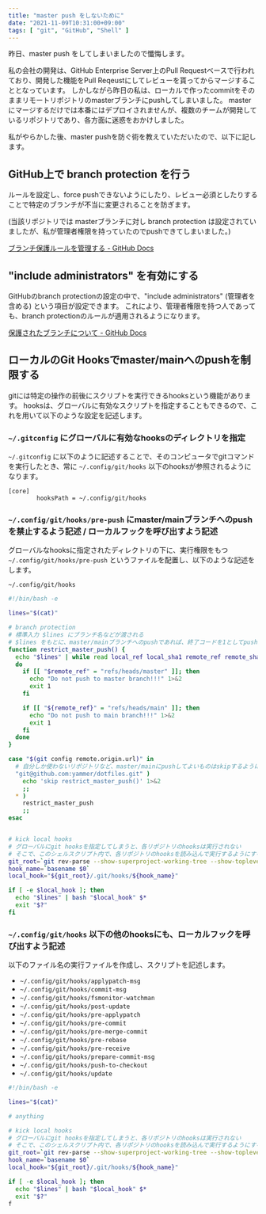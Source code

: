 ```yaml
---
title: "master push をしないために"
date: "2021-11-09T10:31:00+09:00"
tags: [ "git", "GitHub", "Shell" ]
---
```


昨日、master push をしてしまいましたので懺悔します。

私の会社の開発は、GitHub Enterprise Server上のPull Requestベースで行われており、開発した機能をPull Reqeustにしてレビューを貰ってからマージすることとなっています。
しかしながら昨日の私は、ローカルで作ったcommitをそのままリモートリポジトリのmasterブランチにpushしてしまいました。
masterにマージするだけでは本番にはデプロイされませんが、複数のチームが開発しているリポジトリであり、各方面に迷惑をおかけしました。

私がやらかした後、master pushを防ぐ術を教えていただいたので、以下に記します。

## GitHub上で branch protection を行う

ルールを設定し、force pushできないようにしたり、レビュー必須としたりすることで特定のブランチが不当に変更されることを防ぎます。

(当該リポジトリでは masterブランチに対し branch protection は設定されていましたが、私が管理者権限を持っていたのでpushできてしまいました。)

[ブランチ保護ルールを管理する - GitHub Docs](https://docs.github.com/ja/repositories/configuring-branches-and-merges-in-your-repository/defining-the-mergeability-of-pull-requests/managing-a-branch-protection-rule)

## "include administrators" を有効にする

GitHubのbranch protectionの設定の中で、"include administrators" (管理者を含める) という項目が設定できます。
これにより、管理者権限を持つ人であっても、branch protectionのルールが適用されるようになります。

[保護されたブランチについて - GitHub Docs](https://docs.github.com/ja/repositories/configuring-branches-and-merges-in-your-repository/defining-the-mergeability-of-pull-requests/about-protected-branches#include-administrators)

## ローカルのGit Hooksでmaster/mainへのpushを制限する

gitには特定の操作の前後にスクリプトを実行できるhooksという機能があります。
hooksは、グローバルに有効なスクリプトを指定することもできるので、これを用いて以下のような設定を記述します。

### `~/.gitconfig` にグローバルに有効なhooksのディレクトリを指定

`~/.gitconfig` に以下のように記述することで、そのコンピュータでgitコマンドを実行したとき、常に `~/.config/git/hooks` 以下のhooksが参照されるようになります。

```
[core]
        hooksPath = ~/.config/git/hooks
```

### `~/.config/git/hooks/pre-push` にmaster/mainブランチへのpushを禁止するよう記述 / ローカルフックを呼び出すよう記述

グローバルなhooksに指定されたディレクトリの下に、実行権限をもつ `~/.config/git/hooks/pre-push` というファイルを配置し、以下のような記述をします。

`~/.config/git/hooks`
```bash
#!/bin/bash -e

lines="$(cat)"

# branch protection
# 標準入力 $lines にブランチ名などが渡される
# $lines をもとに、master/mainブランチへのpushであれば、終了コードを1としてpushを中断
function restrict_master_push() {
  echo "$lines" | while read local_ref local_sha1 remote_ref remote_sha1
  do
    if [[ "$remote_ref" = "refs/heads/master" ]]; then
      echo "Do not push to master branch!!!" 1>&2
      exit 1
    fi

    if [[ "${remote_ref}" = "refs/heads/main" ]]; then
      echo "Do not push to main branch!!!" 1>&2
      exit 1
    fi
  done
}

case "$(git config remote.origin.url)" in
  # 自分しか使わないリポジトリなど、master/mainにpushしてよいものはskipするようにする
  "git@github.com:yammer/dotfiles.git" )
    echo 'skip restrict_master_push()' 1>&2
    ;;
  * )
    restrict_master_push
    ;;
esac


# kick local hooks
# グローバルにgit hooksを指定してしまうと、各リポジトリのhooksは実行されない
# そこで、このシェルスクリプト内で、各リポジトリのhooksを読み込んで実行するようにする
git_root=`git rev-parse --show-superproject-working-tree --show-toplevel | head -1`
hook_name=`basename $0`
local_hook="${git_root}/.git/hooks/${hook_name}"

if [ -e $local_hook ]; then
  echo "$lines" | bash "$local_hook" $*
  exit "$?"
fi
```

### `~/.config/git/hooks` 以下の他のhooksにも、ローカルフックを呼び出すよう記述

以下のファイル名の実行ファイルを作成し、スクリプトを記述します。

- `~/.config/git/hooks/applypatch-msg`
- `~/.config/git/hooks/commit-msg`
- `~/.config/git/hooks/fsmonitor-watchman`
- `~/.config/git/hooks/post-update`
- `~/.config/git/hooks/pre-applypatch`
- `~/.config/git/hooks/pre-commit`
- `~/.config/git/hooks/pre-merge-commit`
- `~/.config/git/hooks/pre-rebase`
- `~/.config/git/hooks/pre-receive`
- `~/.config/git/hooks/prepare-commit-msg`
- `~/.config/git/hooks/push-to-checkout`
- `~/.config/git/hooks/update`

```bash
#!/bin/bash -e

lines="$(cat)"

# anything

# kick local hooks
# グローバルにgit hooksを指定してしまうと、各リポジトリのhooksは実行されない
# そこで、このシェルスクリプト内で、各リポジトリのhooksを読み込んで実行するようにする
git_root=`git rev-parse --show-superproject-working-tree --show-toplevel | head -1`
hook_name=`basename $0`
local_hook="${git_root}/.git/hooks/${hook_name}"

if [ -e $local_hook ]; then
  echo "$lines" | bash "$local_hook" $*
  exit "$?"
f
```

